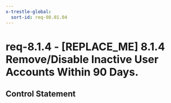 ```yaml
---
x-trestle-global:
  sort-id: req-08.01.04
---
```


# req-8.1.4 - \[REPLACE_ME\] 8.1.4 Remove/Disable Inactive User Accounts Within 90 Days.

## Control Statement

